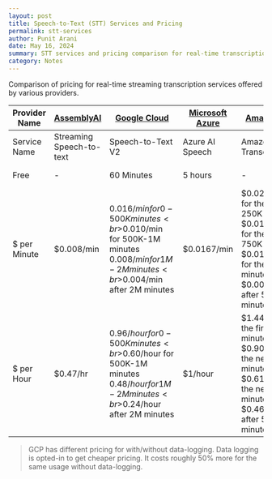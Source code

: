 ```yaml
---
layout: post
title: Speech-to-Text (STT) Services and Pricing
permalink: stt-services
author: Punit Arani
date: May 16, 2024
summary: STT services and pricing comparison for real-time transcription.
category: Notes
---
```


Comparison of pricing for real-time streaming transcription services offered by various providers.

| Provider Name | [AssemblyAI](https://www.assemblyai.com/pricing) | [Google Cloud](https://cloud.google.com/speech-to-text/pricing)                                                                | [Microsoft Azure](https://azure.microsoft.com/en-us/pricing/details/cognitive-Providers/speech-Providers/#pricing) | [Amazon AWS](https://aws.amazon.com/transcribe/pricing)                                                                                                              | [IBM Watson](https://www.ibm.com/products/speech-to-text)    | [Rev AI](https://www.rev.ai/pricing) | [Deepgram](https://deepgram.com/pricing) |
| ------------- | ------------------------------------------------ | ------------------------------------------------------------------------------------------------------------------------------ | ------------------------------------------------------------------------------------------------------------------ | -------------------------------------------------------------------------------------------------------------------------------------------------------------------- | ------------------------------------------------------------ | ------------------------------------ | ---------------------------------------- |
| Service Name  | Streaming Speech-to-text                         | Speech-to-Text V2                                                                                                              | Azure AI Speech                                                                                                    | Amazon Transcribe                                                                                                                                                    | Watson Speech to Text                                        | Machine Transcription                | Nova-2                                   |
| Free          | -                                                | 60 Minutes                                                                                                                     | 5 hours                                                                                                            | -                                                                                                                                                                    | 500 minutes                                                  | -                                    | -                                        |
| $ per Minute  | $0.008/min                                       | $0.016/min for 0-500K minutes<br>$0.010/min for 500K-1M minutes<br>$0.008/min for 1M-2M minutes<br>$0.004/min after 2M minutes | $0.0167/min                                                                                                        | \$0.024/minute for the first 250K minutes<br>\$0.015/minute for the next 750K minutes<br>\$0.0102/minute for the next 4M minutes<br>\$0.0078/minute after 5M minutes | \$0.02/min for 0-1M minutes<br>\$0.01/min after 1M minutes   | $0.02/min                            | $0.0059/min                              |
| $ per Hour    | $0.47/hr                                         | $0.96/hour for 0-500K minutes<br>$0.60/hour for 500K-1M minutes<br>$0.48/hour for 1M-2M minutes<br>$0.24/hour after 2M minutes | $1/hour                                                                                                            | \$1.44/hour for the first 250K minutes<br>\$0.90/hour for the next 750K minutes<br>\$0.612/hour for the next 4M minutes<br>\$0.468/hour after 5M minutes             | \$1.20/hour for 0-1M minutes<br>\$0.60/hour after 1M minutes | $1.20/hour                           | $0.354/hr                                |

> GCP has different pricing for with/without data-logging. Data logging is opted-in to get cheaper pricing. It costs roughly 50% more for the same usage without data-logging.
